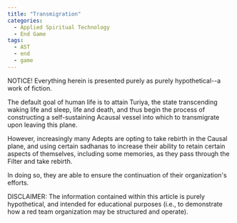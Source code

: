 ```yaml
---
title: "Transmigration"
categories:
  - Applied Spiritual Technology
  - End Game
tags:
  - AST
  - end
  - game
---
```


NOTICE! Everything herein is presented purely as purely hypothetical--a work of fiction.



The default goal of human life is to attain Turiya,
the state transcending waking life and sleep, life and death,
and thus begin the process of constructing a self-sustaining Acausal vessel
into which to transmigrate upon leaving this plane.

However, increasingly many Adepts are opting to take rebirth in the Causal plane,
and using certain sadhanas to increase their ability to retain certain aspects of themselves,
including some memories, as they pass through the Filter and take rebirth.

In doing so, they are able to ensure the continuation of their organization's efforts.



DISCLAIMER:
The information contained within this article is purely hypothetical,
and intended for educational purposes
(i.e., to demonstrate how a red team organization may be structured and operate).
